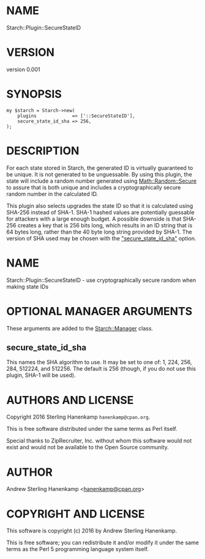 # NAME

Starch::Plugin::SecureStateID

# VERSION

version 0.001

# SYNOPSIS

    my $starch = Starch->new(
        plugins             => ['::SecureStateID'],
        secure_state_id_sha => 256,
    );

# DESCRIPTION

For each state stored in Starch, the generated ID is virtually guaranteed to be unique. It is not generated to be unguessable. By using this plugin, the state will include a random number generated using [Math::Random::Secure](https://metacpan.org/pod/Math::Random::Secure) to assure that is both unique and includes a cryptographically secure random number in the calculated ID.

This plugin also selects upgrades the state ID so that it is calculated using SHA-256 instead of SHA-1. SHA-1 hashed values are potentially guessable for attackers with a large enough budget. A possible downside is that SHA-256 creates a key that is 256 bits long, which results in an ID string that is 64 bytes long, rather than the 40 byte long string provided by SHA-1. The version of SHA used may be chosen with the ["secure\_state\_id\_sha"](#secure_state_id_sha) option.

# NAME

Starch::Plugin::SecureStateID - use cryptographically secure random when making state IDs

# OPTIONAL MANAGER ARGUMENTS

These arguments are added to the [Starch::Manager](https://metacpan.org/pod/Starch::Manager) class.

## secure\_state\_id\_sha

This names the SHA algorithm to use. It may be set to one of: 1, 224, 256, 284, 512224, and 512256. The default is 256 (though, if you do not use this plugin, SHA-1 will be used).

# AUTHORS AND LICENSE

Copyright 2016 Sterling Hanenkamp `hanenkamp@cpan.org`.

This is free software distributed under the same terms as Perl itself.

Special thanks to ZipRecruiter, Inc. without whom this software would not exist
and would not be available to the Open Source community.

# AUTHOR

Andrew Sterling Hanenkamp &lt;hanenkamp@cpan.org>

# COPYRIGHT AND LICENSE

This software is copyright (c) 2016 by Andrew Sterling Hanenkamp.

This is free software; you can redistribute it and/or modify it under
the same terms as the Perl 5 programming language system itself.
